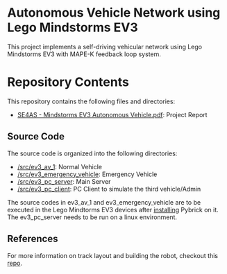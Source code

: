 # Autonomous Vehicle Network using Lego Mindstorms EV3
This project implements a self-driving vehicular network using Lego Mindstorms EV3 with MAPE-K feedback loop system. 

# Repository Contents

This repository contains the following files and directories:

- [SE4AS - Mindstorms EV3 Autonomous Vehicle.pdf](SE4AS%20-%20Mindstorms%20EV3%20Autonomous%20Vehicle.pdf): Project Report

## Source Code

The source code is organized into the following directories:

- [/src/ev3_av_1](/src/ev3_av_1): Normal Vehicle
- [/src/ev3_emergency_vehicle](/src/ev3_emergency_vehicle): Emergency Vehicle
- [/src/ev3_pc_server](/src/ev3_pc_server): Main Server
- [/src/ev3_pc_client](/src/ev3_pc_client): PC Client to simulate the third vehicle/Admin

The source codes in ev3_av_1 and ev3_emergency_vehicle are to be executed in the Lego Mindtorms EV3 devices after [installing](https://pybricks.com/install/mindstorms-ev3/installation/) Pybrick on it. The ev3_pc_server needs to be run on a linux environment.

## References

For more information on track layout and building the robot, checkout this [repo](https://github.com/KAIST-SE-Lab/Platooning-LEGOs).


